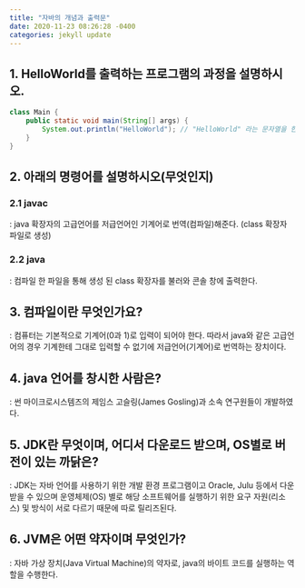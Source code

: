 ```yaml
---
title: "자바의 개념과 출력문"
date: 2020-11-23 08:26:28 -0400
categories: jekyll update
---
```

## 1. HelloWorld를 출력하는 프로그램의 과정을 설명하시오. ##  
```java
class Main {
  	public static void main(String[] args) {  
  		System.out.println("HelloWorld"); // "HelloWorld" 라는 문자열을 한 라인에 출력  
  	}  
}
```


## 2. 아래의 명령어를 설명하시오(무엇인지) ##  
  ### 2.1 javac ###  
  : java 확장자의 고급언어를 저급언어인 기계어로 번역(컴파일)해준다. (class 확장자 파일로 생성)

  ### 2.2 java ###  
  : 컴파일 한 파일을 통해 생성 된 class 확장자를 불러와 콘솔 창에 출력한다.


## 3. 컴파일이란 무엇인가요? ##  
: 컴퓨터는 기본적으로 기계어(0과 1)로 입력이 되어야 한다. 따라서 java와 같은 고급언어의 경우 기계한테 그대로 입력할 수 없기에 저급언어(기계어)로 번역하는 장치이다.


## 4. java 언어를 창시한 사람은? ##  
: 썬 마이크로시스템즈의 제임스 고슬링(James Gosling)과 소속 연구원들이 개발하였다.


## 5. JDK란 무엇이며, 어디서 다운로드 받으며, OS별로 버전이 있는 까닭은? ##  
: JDK는 자바 언어를 사용하기 위한 개발 환경 프로그램이고 Oracle, Julu 등에서 다운받을 수 있으며 운영체제(OS) 별로 해당 소프트웨어를 실행하기 위한 요구 자원(리소스) 및 방식이 서로 다르기 때문에 따로 릴리즈된다.


## 6. JVM은 어떤 약자이며 무엇인가? ##  
: 자바 가상 장치(Java Virtual Machine)의 약자로, java의 바이트 코드를 실행하는 역할을 수행한다.
